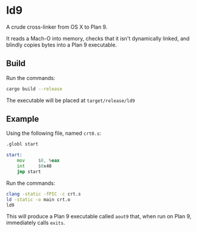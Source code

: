 # ld9
A crude cross-linker from OS X to Plan 9.

It reads a Mach-O into memory, checks that it isn't dynamically linked, and blindly copies bytes into a Plan 9 executable.

## Build

Run the commands:
```sh
cargo build --release
```

The executable will be placed at `target/release/ld9`

## Example

Using the following file, named `crt0.s`:
```asm
.globl start

start:
    mov     $8, %eax
    int     $0x40
    jmp start
```

Run the commands:
```sh
clang -static -fPIC -c crt.s
ld -static -o main crt.o
ld9
```

This will produce a Plan 9 executable called `aout9` that, when run on Plan 9,
immediately calls `exits`.
